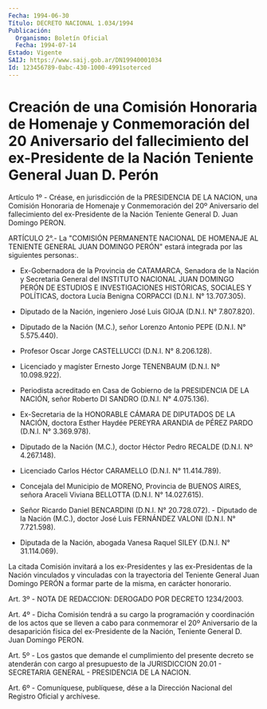 ```yaml
---
Fecha: 1994-06-30
Título: DECRETO NACIONAL 1.034/1994
Publicación:
  Organismo: Boletín Oficial
  Fecha: 1994-07-14
Estado: Vigente
SAIJ: https://www.saij.gob.ar/DN19940001034
Id: 123456789-0abc-430-1000-4991soterced
---
```

# Creación de una Comisión Honoraria de Homenaje y Conmemoración del 20 Aniversario del fallecimiento del ex-Presidente de la Nación Teniente General Juan D. Perón

<a id="1"></a>
Artículo 1º - Créase, en jurisdicción de la PRESIDENCIA DE LA NACION, una Comisión Honoraria de Homenaje y Conmemoración del 20º Aniversario del fallecimiento del ex-Presidente de la Nación Teniente General D. Juan Domingo PERON.

<a id="2"></a>
ARTÍCULO 2°.- La "COMISIÓN PERMANENTE NACIONAL DE HOMENAJE AL TENIENTE GENERAL JUAN DOMINGO PERÓN" estará integrada por las siguientes personas:.

- Ex-Gobernadora de la Provincia de CATAMARCA, Senadora de la Nación y Secretaria General del INSTITUTO NACIONAL JUAN DOMINGO PERÓN DE ESTUDIOS E INVESTIGACIONES HISTÓRICAS, SOCIALES Y POLÍTICAS, doctora Lucía Benigna CORPACCI (D.N.I. N° 13.707.305).

- Diputado de la Nación, ingeniero José Luis GIOJA (D.N.I. N° 7.807.820).

- Diputado de la Nación (M.C.), señor Lorenzo Antonio PEPE (D.N.I. N° 5.575.440).

- Profesor Oscar Jorge CASTELLUCCI (D.N.I. N° 8.206.128).

- Licenciado y magíster Ernesto Jorge TENENBAUM (D.N.I. Nº 10.098.922).

- Periodista acreditado en Casa de Gobierno de la PRESIDENCIA DE LA NACIÓN, señor Roberto DI SANDRO (D.N.I. N° 4.075.136).

- Ex-Secretaria de la HONORABLE CÁMARA DE DIPUTADOS DE LA NACIÓN, doctora Esther Haydée PEREYRA ARANDIA de PÉREZ PARDO (D.N.I. N° 3.369.978).

- Diputado de la Nación (M.C.), doctor Héctor Pedro RECALDE (D.N.I. Nº 4.267.148).

- Licenciado Carlos Héctor CARAMELLO (D.N.I. N° 11.414.789).

- Concejala del Municipio de MORENO, Provincia de BUENOS AIRES, señora Araceli Viviana BELLOTTA (D.N.I. N° 14.027.615).

- Señor Ricardo Daniel BENCARDINI (D.N.I. N° 20.728.072). - Diputado de la Nación (M.C.), doctor José Luis FERNÁNDEZ VALONI (D.N.I. N° 7.721.598).

- Diputada de la Nación, abogada Vanesa Raquel SILEY (D.N.I. N° 31.114.069).

La citada Comisión invitará a los ex-Presidentes y las ex-Presidentas de la Nación vinculados y vinculadas con la trayectoria del Teniente General Juan Domingo PERÓN a formar parte de la misma, en carácter honorario.

<a id="3"></a>
Art. 3º - NOTA DE REDACCION: DEROGADO POR DECRETO 1234/2003.

<a id="4"></a>
Art. 4º - Dicha Comisión tendrá a su cargo la programación y coordinación de los actos que se lleven a cabo para conmemorar el 20º Aniversario de la desaparición física del ex-Presidente de la Nación, Teniente General D. Juan Domingo PERON.

<a id="5"></a>
Art. 5º - Los gastos que demande el cumplimiento del presente decreto se atenderán con cargo al presupuesto de la JURISDICCION 20.01 - SECRETARIA GENERAL - PRESIDENCIA DE LA NACION.

<a id="6"></a>
Art. 6º - Comuníquese, publíquese, dése a la Dirección Nacional del Registro Oficial y archívese.